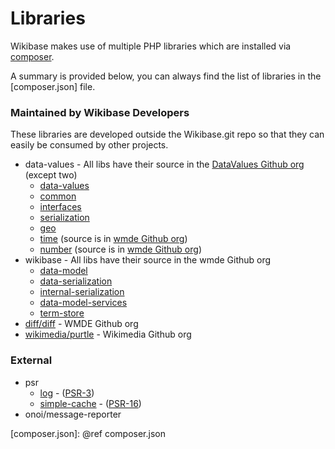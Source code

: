# Libraries

Wikibase makes use of multiple PHP libraries which are installed via [composer](https://getcomposer.org/).

A summary is provided below, you can always find the list of libraries in the [composer.json] file.

### Maintained by Wikibase Developers

These libraries are developed outside the Wikibase.git repo so that they can easily be consumed by other projects.

* data-values - All libs have their source in the [DataValues Github org](https://github.com/DataValues) (except two)
  * [data-values](https://packagist.org/packages/data-values/data-values)
  * [common](https://packagist.org/packages/data-values/common)
  * [interfaces](https://packagist.org/packages/data-values/interfaces)
  * [serialization](https://packagist.org/packages/data-values/serialization)
  * [geo](https://packagist.org/packages/data-values/geo)
  * [time](https://packagist.org/packages/data-values/time) (source is in [wmde Github org](https://github.com/wmde))
  * [number](https://packagist.org/packages/data-values/number) (source is in [wmde Github org](https://github.com/wmde))
* wikibase - All libs have their source in the wmde Github org
  * [data-model](https://github.com/wmde/WikibaseDataModel)
  * [data-serialization](https://github.com/wmde/WikibaseDataModelSerialization)
  * [internal-serialization](https://github.com/wmde/WikibaseInternalSerialization)
  * [data-model-services](https://github.com/wmde/WikibaseDataModelServices)
  * [term-store](https://github.com/wmde/wikibase-term-store)
* [diff/diff](https://github.com/wmde/Diff) - WMDE Github org
* [wikimedia/purtle](https://github.com/wikimedia/purtle) - Wikimedia Github org

### External

* psr
  * [log](https://packagist.org/packages/psr/log) - ([PSR-3](https://www.php-fig.org/psr/psr-3/))
  * [simple-cache](https://packagist.org/packages/psr/simple-cache) - ([PSR-16](https://www.php-fig.org/psr/psr-16/))
* onoi/message-reporter

[composer.json]: @ref composer.json
